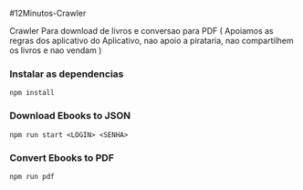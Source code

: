 #12Minutos-Crawler

Crawler Para download de livros e conversao para PDF ( Apoiamos as regras dos aplicativo do Aplicativo, nao apoio a pirataria, nao compartilhem os livros e nao vendam ) 


### Instalar as dependencias

```
npm install

```
### Download Ebooks to JSON
  
 ```
npm run start <LOGIN> <SENHA>

```
### Convert Ebooks to PDF
  
 ```
npm run pdf

```
